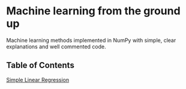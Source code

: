 # Machine learning from the ground up

Machine learning methods implemented in NumPy with simple, clear explanations and well commented code.

## Table of Contents
[Simple Linear Regression](https://github.com/RyanCodrai/ml-from-the-ground-up/blob/master/Simple%20Linear%20Regression/Simple%20Linear%20Regression.ipynb)
